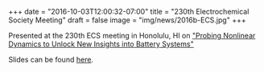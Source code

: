 +++
date = "2016-10-03T12:00:32-07:00"
title = "230th Electrochemical Society Meeting"
draft = false
image = "img/news/2016b-ECS.jpg"
+++

Presented at the 230th ECS meeting in Honolulu, HI on <a href="https://ecs.confex.com/ecs/229/webprogram/Paper65722.html" target="_blank">"Probing Nonlinear Dynamics to Unlock New Insights into Battery Systems"</a>

<!--more-->
Slides can be found <a href="/slides/">here</a>.
